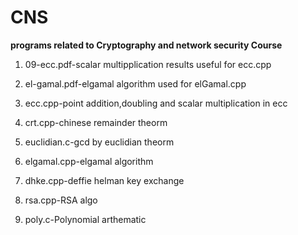 # CNS
**programs related to Cryptography and network security Course**
1. 09-ecc.pdf-scalar multipplication results useful for ecc.cpp

2. el-gamal.pdf-elgamal algorithm used for elGamal.cpp

3. ecc.cpp-point addition,doubling and scalar multiplication in ecc

4. crt.cpp-chinese remainder theorm

5. euclidian.c-gcd by euclidian theorm

6. elgamal.cpp-elgamal algorithm

7. dhke.cpp-deffie helman key exchange

8. rsa.cpp-RSA algo

9. poly.c-Polynomial arthematic 


